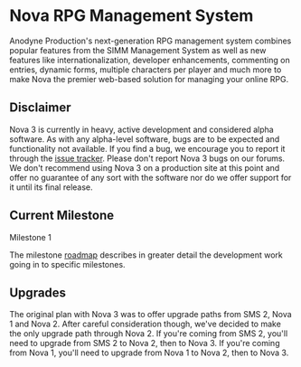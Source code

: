 # Nova RPG Management System

Anodyne Production's next-generation RPG management system combines popular features from the SIMM Management System as well as new features like internationalization, developer enhancements, commenting on entries, dynamic forms, multiple characters per player and much more to make Nova the premier web-based solution for managing your online RPG.

## Disclaimer

Nova 3 is currently in heavy, active development and considered alpha software. As with any alpha-level software, bugs are to be expected and functionality not available. If you find a bug, we encourage you to report it through the [issue tracker](http://github.com/anodyne/nova/issues). Please don't report Nova 3 bugs on our forums. We don't recommend using Nova 3 on a production site at this point and offer no guarantee of any sort with the software nor do we offer support for it until its final release.

## Current Milestone

Milestone 1

The milestone [roadmap](https://github.com/anodyne/nova/wiki/Nova-3-Milestones) describes in greater detail the development work going in to specific milestones.

## Upgrades

The original plan with Nova 3 was to offer upgrade paths from SMS 2, Nova 1 and Nova 2. After careful consideration though, we've decided to make the only upgrade path through Nova 2. If you're coming from SMS 2, you'll need to upgrade from SMS 2 to Nova 2, then to Nova 3. If you're coming from Nova 1, you'll need to upgrade from Nova 1 to Nova 2, then to Nova 3.